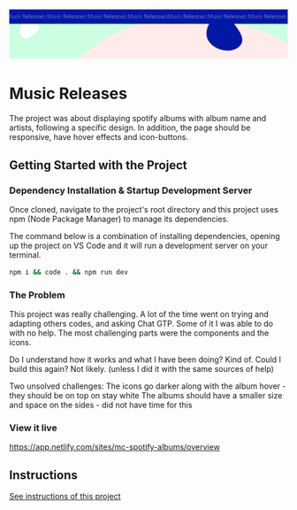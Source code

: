 <h1 align="center">
  <a href="">
    <img src="/src/assets/music-releases.svg" alt="Project Banner Image">
  </a>
</h1>

# Music Releases

The project was about displaying spotify albums with album name and artists, following a specific design. In addition, the page should be responsive, have hover effects and icon-buttons.

## Getting Started with the Project

### Dependency Installation & Startup Development Server

Once cloned, navigate to the project's root directory and this project uses npm (Node Package Manager) to manage its dependencies.

The command below is a combination of installing dependencies, opening up the project on VS Code and it will run a development server on your terminal.

```bash
npm i && code . && npm run dev
```

### The Problem

This project was really challenging. A lot of the time went on trying and adapting others codes, and asking Chat GTP. Some of it I was able to do with no help. The most challenging parts were the components and the icons. 

Do I understand how it works and what I have been doing? Kind of. Could I build this again? Not likely. (unless I did it with the same sources of help)

Two unsolved challenges:
The icons go darker along with the album hover - they should be on top on stay white
The albums should have a smaller size and space on the sides - did not have time for this

### View it live

https://app.netlify.com/sites/mc-spotify-albums/overview

## Instructions

<a href="instructions.md">
   See instructions of this project
  </a>
